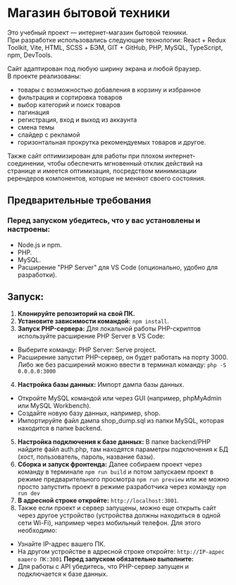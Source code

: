 # Магазин бытовой техники

Это учебный проект — интернет-магазин бытовой техники.  
При разработке использовались следующие технологии: React + Redux Toolkit, Vite, HTML, SCSS + БЭМ, GIT + GitHub, PHP, MySQL, TypeScript, npm, DevTools.  

Сайт адаптирован под любую ширину экрана и любой браузер.  
В проекте реализованы:  
- товары с возможностью добавления в корзину и избранное  
- фильтрация и сортировка товаров  
- выбор категорий и поиск товаров  
- пагинация  
- регистрация, вход и выход из аккаунта  
- смена темы  
- слайдер с рекламой  
- горизонтальная прокрутка рекомендуемых товаров и другое.  

Также сайт оптимизирован для работы при плохом интернет-соединении, чтобы обеспечить мгновенный отклик действий на странице и имеется оптимизация, посредством минимизации ререндеров компонентов, которые не меняют своего состояния.

## Предварительные требования

### Перед запуском убедитесь, что у вас установлены и настроены:
- Node.js и npm.
- PHP.
- MySQL.
- Расширение "PHP Server" для VS Code (опционально, удобно для разработки).

## Запуск:

1. **Клонируйте репозиторий на свой ПК.**
2. **Установите зависимости командой:** `npm install`.
3. **Запуск PHP-сервера:**
Для локальной работы PHP-скриптов используйте расширение PHP Server в VS Code:
- Выберите команду: PHP Server: Serve project.
- Расширение запустит PHP-сервер, он будет работать на порту 3000.
Либо же без расширений можно ввести в терминал команду: `php -S 0.0.0.0:3000`
4. **Настройка базы данных:**
Импорт дампа базы данных.
- Откройте MySQL командой или через GUI (например, phpMyAdmin или MySQL Workbench).
- Создайте новую базу данных, например, shop.
- Импортируйте файл дампа shop_dump.sql из папки MySQL, которая находится в папке backend.
5. **Настройка подключения к базе данных:**
В папке backend/PHP найдите файл auth.php, там находятся параметры подключения к БД (хост, пользователь, пароль, название базы).
6. **Сборка и запуск фронтенда:**
Далее собираем проект через команду в терминале `npm run build` и потом запускаем проект в режиме предварительного просмотра `npm run preview` или же можно просто запустить проект в режиме разработчика через команду `npm run dev`
7. **В адресной строке откройте:** `http://localhost:3001`. 
8. Также если проект и сервер запущены, можно еще открыть сайт через другое устройство (устройства должны находиться в одной сети Wi-Fi), например через мобильный телефон. Для этого необходимо:
- Узнайте IP-адрес вашего ПК.
- На другом устройстве в адресной строке откройте: `http://IP-адрес вашего ПК:3001`
**Перед запуском обязательно выполните:**
- Для работы с API убедитесь, что PHP-сервер запущен и подключается к базе данных.
